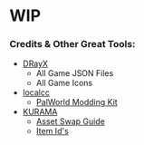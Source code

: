 # WIP

### Credits & Other Great Tools: 
 - [DRayX](https://github.com/DRayX)
   - All Game JSON Files
   - All Game Icons
 - [localcc](https://github.com/localcc)
   - [PalWorld Modding Kit](https://github.com/localcc/PalworldModdingKit)
 - [KURAMA](https://github.com/KURAMAAA0)
   - [Asset Swap Guide](https://github.com/KURAMAAA0/PalModding/blob/main/Assset%20Swap%20Guide/README.md)
   - [Item Id's](https://github.com/KURAMAAA0/PalModding/blob/main/ItemIDs.txt)
 